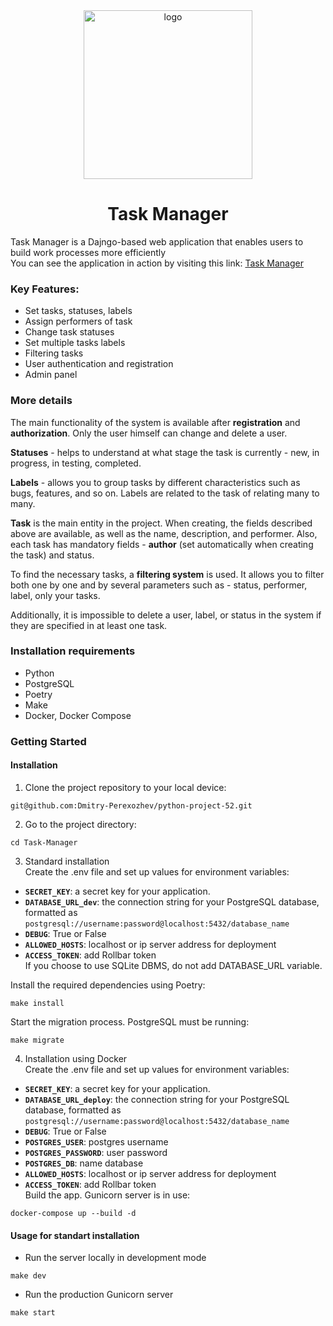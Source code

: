 <div align="center">
<img src="https://github.com/Dmitry-Perexozhev/python-project-52/blob/main/img/task-manager-banner.svg" alt="logo" width="270" height="auto" />
<h1>Task Manager</h1>
</div>

Task Manager is a Dajngo-based web application that enables users to build work processes more efficiently<br>
You can see the application in action by visiting this link: <a href="http://194.87.99.31:8000/" target="_blank">Task Manager</a>
### Key Features:

- Set tasks, statuses, labels
- Assign performers of task
- Change task statuses
- Set multiple tasks labels
- Filtering tasks
- User authentication and registration
- Admin panel

### More details

The main functionality of the system is available after **registration** and **authorization**. Only the user himself can change and delete a user.<br />

**Statuses** - helps to understand at what stage the task is currently - new, in progress, in testing, completed.<br />

**Labels** - allows you to group tasks by different characteristics such as bugs, features, and so on. Labels are related to the task of relating many to many.<br />

**Task** is the main entity in the project. When creating, the fields described above are available, as well as the name, description, and performer.
Also, each task has mandatory fields - **author** (set automatically when creating the task) and status.<br />

To find the necessary tasks, a **filtering system** is used. It allows you to filter both one by one and by several parameters such as - status, performer, label, only your tasks.<br />

Additionally, it is impossible to delete a user, label, or status in the system if they are specified in at least one task.

### Installation requirements

- Python
- PostgreSQL
- Poetry
- Make
- Docker, Docker Compose

### Getting Started
#### Installation

1) Clone the project repository to your local device:
```
git@github.com:Dmitry-Perexozhev/python-project-52.git
```
2) Go to the project directory:
```
cd Task-Manager
```
3) Standard installation<br>
Create the .env file and set up values for environment variables:<br>
- **`SECRET_KEY`**: a secret key for your application.
- **`DATABASE_URL_dev`**: the connection string for your PostgreSQL database, formatted as `postgresql://username:password@localhost:5432/database_name`
- **`DEBUG`**: True or False<br>
- **`ALLOWED_HOSTS`**: localhost or ip server address for deployment
- **`ACCESS_TOKEN`**: add Rollbar token<br>
If you choose to use SQLite DBMS, do not add DATABASE_URL variable.<br>

Install the required dependencies using Poetry:<br>
```
make install
```
Start the migration process. PostgreSQL must be running:<br>
```
make migrate
```
4) Installation using Docker<br>
Create the .env file and set up values for environment variables:<br>
- **`SECRET_KEY`**: a secret key for your application.
- **`DATABASE_URL_deploy`**: the connection string for your PostgreSQL database, formatted as `postgresql://username:password@localhost:5432/database_name`
- **`DEBUG`**: True or False
- **`POSTGRES_USER`**: postgres username 
- **`POSTGRES_PASSWORD`**: user password
- **`POSTGRES_DB`**: name database<br>
- **`ALLOWED_HOSTS`**: localhost or ip server address for deployment
- **`ACCESS_TOKEN`**: add Rollbar token<br>
Build the app. Gunicorn server is in use:
```
docker-compose up --build -d
```
#### Usage for standart installation

- Run the server locally in development mode 
```
make dev
```
- Run the production Gunicorn server
```
make start
```